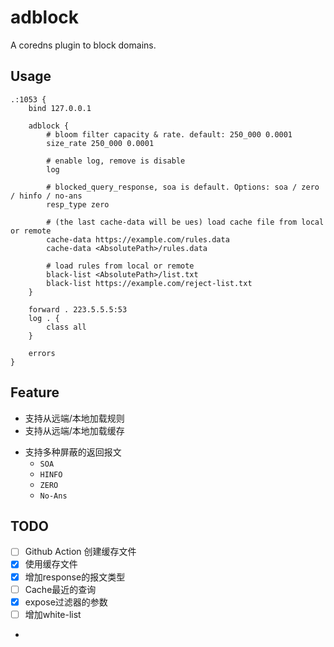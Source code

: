 # adblock

A coredns plugin to block domains.

## Usage

```
.:1053 {
    bind 127.0.0.1

    adblock {
        # bloom filter capacity & rate. default: 250_000 0.0001
        size_rate 250_000 0.0001
    
        # enable log, remove is disable
        log
        
        # blocked_query_response, soa is default. Options: soa / zero / hinfo / no-ans
        resp_type zero
        
        # (the last cache-data will be ues) load cache file from local or remote
        cache-data https://example.com/rules.data
        cache-data <AbsolutePath>/rules.data
        
        # load rules from local or remote
        black-list <AbsolutePath>/list.txt
        black-list https://example.com/reject-list.txt
    }

    forward . 223.5.5.5:53
    log . {
        class all
    }

    errors
}
```

## Feature

- 支持从远端/本地加载规则
- 支持从远端/本地加载缓存

+ 支持多种屏蔽的返回报文
  - `SOA`
  - `HINFO`
  - `ZERO`
  - `No-Ans`

## TODO

- [ ] Github Action 创建缓存文件
- [x] 使用缓存文件
- [x] 增加response的报文类型
- [ ] Cache最近的查询
- [x] expose过滤器的参数
- [ ] 增加white-list
- 
